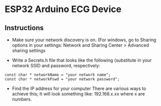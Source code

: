 # ESP32 Arduino ECG Device
## Instructions

* Make sure your network discovery is on. (For windows, go to Sharing options in your settings: Network and Sharing Center > Advanced sharing settings

* Write a Secrets.h file that looks like the following (substitute in your network SSID and password, respectively:
````
const char * networkName = "your network name";
const char * networkPswd = "your network password";
````
* Find the IP address for your computer
There are various ways to achieve this; It will look something like: 192.168.x.xx where x are numbers.
 

